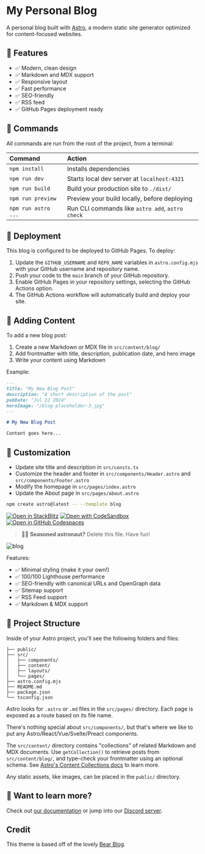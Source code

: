 # My Personal Blog

A personal blog built with [Astro](https://astro.build/), a modern static site generator optimized for content-focused websites.

## 🚀 Features

- ✅ Modern, clean design
- ✅ Markdown and MDX support
- ✅ Responsive layout
- ✅ Fast performance
- ✅ SEO-friendly
- ✅ RSS feed
- ✅ GitHub Pages deployment ready

## 🧞 Commands

All commands are run from the root of the project, from a terminal:

| Command                   | Action                                           |
| :------------------------ | :----------------------------------------------- |
| `npm install`             | Installs dependencies                            |
| `npm run dev`             | Starts local dev server at `localhost:4321`      |
| `npm run build`           | Build your production site to `./dist/`          |
| `npm run preview`         | Preview your build locally, before deploying     |
| `npm run astro ...`       | Run CLI commands like `astro add`, `astro check` |

## 🚀 Deployment

This blog is configured to be deployed to GitHub Pages. To deploy:

1. Update the `GITHUB_USERNAME` and `REPO_NAME` variables in `astro.config.mjs` with your GitHub username and repository name.
2. Push your code to the `main` branch of your GitHub repository.
3. Enable GitHub Pages in your repository settings, selecting the GitHub Actions option.
4. The GitHub Actions workflow will automatically build and deploy your site.

## 📝 Adding Content

To add a new blog post:

1. Create a new Markdown or MDX file in `src/content/blog/`
2. Add frontmatter with title, description, publication date, and hero image
3. Write your content using Markdown

Example:

```md
---
title: "My New Blog Post"
description: "A short description of the post"
pubDate: "Jul 22 2024"
heroImage: "/blog-placeholder-3.jpg"
---

# My New Blog Post

Content goes here...
```

## 🧪 Customization

- Update site title and description in `src/consts.ts`
- Customize the header and footer in `src/components/Header.astro` and `src/components/Footer.astro`
- Modify the homepage in `src/pages/index.astro`
- Update the About page in `src/pages/about.astro`

```sh
npm create astro@latest -- --template blog
```

[![Open in StackBlitz](https://developer.stackblitz.com/img/open_in_stackblitz.svg)](https://stackblitz.com/github/withastro/astro/tree/latest/examples/blog)
[![Open with CodeSandbox](https://assets.codesandbox.io/github/button-edit-lime.svg)](https://codesandbox.io/p/sandbox/github/withastro/astro/tree/latest/examples/blog)
[![Open in GitHub Codespaces](https://github.com/codespaces/badge.svg)](https://codespaces.new/withastro/astro?devcontainer_path=.devcontainer/blog/devcontainer.json)

> 🧑‍🚀 **Seasoned astronaut?** Delete this file. Have fun!

![blog](https://github.com/withastro/astro/assets/2244813/ff10799f-a816-4703-b967-c78997e8323d)

Features:

- ✅ Minimal styling (make it your own!)
- ✅ 100/100 Lighthouse performance
- ✅ SEO-friendly with canonical URLs and OpenGraph data
- ✅ Sitemap support
- ✅ RSS Feed support
- ✅ Markdown & MDX support

## 🚀 Project Structure

Inside of your Astro project, you'll see the following folders and files:

```text
├── public/
├── src/
│   ├── components/
│   ├── content/
│   ├── layouts/
│   └── pages/
├── astro.config.mjs
├── README.md
├── package.json
└── tsconfig.json
```

Astro looks for `.astro` or `.md` files in the `src/pages/` directory. Each page is exposed as a route based on its file name.

There's nothing special about `src/components/`, but that's where we like to put any Astro/React/Vue/Svelte/Preact components.

The `src/content/` directory contains "collections" of related Markdown and MDX documents. Use `getCollection()` to retrieve posts from `src/content/blog/`, and type-check your frontmatter using an optional schema. See [Astro's Content Collections docs](https://docs.astro.build/en/guides/content-collections/) to learn more.

Any static assets, like images, can be placed in the `public/` directory.

## 👀 Want to learn more?

Check out [our documentation](https://docs.astro.build) or jump into our [Discord server](https://astro.build/chat).

## Credit

This theme is based off of the lovely [Bear Blog](https://github.com/HermanMartinus/bearblog/).
